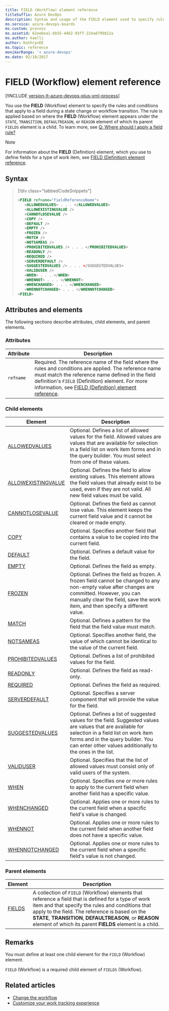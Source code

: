 ```yaml
---
title: FIELD (Workflow) element reference 
titleSuffix: Azure DevOps 
description: Syntax and usage of the FIELD element used to specify rules and conditions on fields within the workflow of a work item type 
ms.service: azure-devops-boards
ms.custom: process
ms.assetid: 62ee6ea1-bb55-4462-93ff-224ad799812a
ms.author: kaelli
author: KathrynEE
ms.topic: reference
monikerRange: '< azure-devops'
ms.date: 02/10/2017
---
```


# FIELD (Workflow) element reference

[!INCLUDE [version-lt-azure-devops-plus-xml-process](../../includes/version-lt-azure-devops-plus-xml-process.md)]

You use the **FIELD** (Workflow) element to specify the rules and conditions that apply to a field during a state change or workflow transition. The rule is applied based on where the **FIELD** (Workflow) element appears under the `STATE`, `TRANSITION`, `DEFAULTREASON`, or `REASON` element of which its parent `FIELDS` element is a child. To learn more, see [Q: Where should I apply a field rule?](./../../organizations/settings/work/rule-reference.md)  
  
> [!NOTE]  
> For information about the **FIELD** (Definition) element, which you use to define fields for a type of work item, see [FIELD (Definition) element reference](field-definition-element-reference.md).  
  
## Syntax  
  
> [!div class="tabbedCodeSnippets"]
> ```XML
> <FIELD refname="fieldReferenceName">  
>    <ALLOWEDVALUES> . . . </ALLOWEDVALUES>  
>    <ALLOWEXISTINGVALUE />  
>    <CANNOTLOSEVALUE />  
>    <COPY />  
>    <DEFAULT />  
>    <EMPTY />  
>    <FROZEN />  
>    <MATCH />  
>    <NOTSAMEAS />  
>    <PROHIBITEDVALUES /> . . . </PROHIBITEDVALUES>  
>    <READONLY />  
>    <REQUIRED />  
>    <SERVERDEFAULT />  
>    <SUGGESTEDVALUES /> . . . </SUGGESTEDVALUES>  
>    <VALIDUSER />  
>    <WHEN> . . . </WHEN>  
>    <WHENNOT> . . . </WHENNOT>  
>    <WHENCHANGED> . . . </WHENCHANGED>  
>    <WHENNOTCHANGED> . . . </WHENNOTCHANGED>  
> <FIELD>  
> ```  
  
## Attributes and elements  
 The following sections describe attributes, child elements, and parent elements.  
  
### Attributes  
  
|Attribute|Description|  
|---------------|-----------------|  
|`refname`|Required. The reference name of the field where the rules and conditions are applied. The reference name must match the reference name defined in the field definition's `FIELD` (Definition) element. For more information, see [FIELD (Definition) element reference](field-definition-element-reference.md).|  
  
### Child elements  
  
|Element|Description|  
|-------------|-----------------|  
|[ALLOWEDVALUES](define-pick-lists.md)|Optional. Defines a list of allowed values for the field. Allowed values are values that are available for selection in a field list on work item forms and in the query builder. You must select from one of these values.|  
|[ALLOWEXISTINGVALUE](define-pick-lists.md)|Optional. Defines the field to allow existing values. This element allows the field values that already exist to be used, even if they are not valid. All new field values must be valid.|  
|[CANNOTLOSEVALUE](../../organizations/settings/work/rule-reference.md)|Optional. Defines the field as cannot lose value. This element keeps the current field value and it cannot be cleared or made empty.|  
|[COPY](define-default-copy-value-field.md)|Optional. Specifies another field that contains a value to be copied into the current field.|  
|[DEFAULT](define-default-copy-value-field.md)|Optional. Defines a default value for the field.|  
|[EMPTY](../../organizations/settings/work/rule-reference.md)|Optional. Defines the field as empty.|  
|[FROZEN](../../organizations/settings/work/rule-reference.md)|Optional. Defines the field as frozen. A frozen field cannot be changed to any non-empty value after changes are committed. However, you can manually clear the field, save the work item, and then specify a different value.|  
|[MATCH](apply-pattern-matching-to-string-field.md)|Optional. Defines a pattern for the field that the field value must match.|  
|[NOTSAMEAS](../../organizations/settings/work/rule-reference.md)|Optional. Specifies another field, the value of which cannot be identical to the value of the current field.|  
|[PROHIBITEDVALUES](define-pick-lists.md)|Optional. Defines a list of prohibited values for the field.|  
|[READONLY](../../organizations/settings/work/rule-reference.md)|Optional. Defines the field as read-only.|  
|[REQUIRED](../../organizations/settings/work/rule-reference.md)|Optional. Defines the field as required.|  
|[SERVERDEFAULT](define-default-copy-value-field.md)|Optional. Specifies a server component that will provide the value for the field.|  
|[SUGGESTEDVALUES](define-pick-lists.md)|Optional. Defines a list of suggested values for the field. Suggested values are values that are available for selection in a field list on work item forms and in the query builder. You can enter other values additionally to the ones in the list.|  
|[VALIDUSER](../../organizations/settings/work/rule-reference.md)|Optional. Specifies that the list of allowed values must consist only of valid users of the system.|  
|[WHEN](assign-conditional-based-values-and-rules.md)|Optional. Specifies one or more rules to apply to the current field when another field has a specific value.|  
|[WHENCHANGED](assign-conditional-based-values-and-rules.md)|Optional. Applies one or more rules to the current field when a specific field's value is changed.|  
|[WHENNOT](assign-conditional-based-values-and-rules.md)|Optional. Applies one or more rules to the current field when another field does not have a specific value.|  
|[WHENNOTCHANGED](assign-conditional-based-values-and-rules.md)|Optional. Applies one or more rules to the current field when a specific field's value is not changed.|  
  
### Parent elements  
  
|Element|Description|  
|-------------|-----------------|  
|[FIELDS](all-workflow-xml-elements-reference.md)|A collection of `FIELD` (Workflow) elements that reference a field that is defined for a type of work item and that specify the rules and conditions that apply to the field. The reference is based on the **STATE**, **TRANSITION**, **DEFAULTREASON**, or **REASON** element of which its parent **FIELDS** element is a child.|  
  
## Remarks  
 You must define at least one child element for the `FIELD` (Workflow) element.  
  
 `FIELD` (Workflow) is a required child element of `FIELDS` (Workflow).  

  
## Related articles   
- [Change the workflow](change-workflow-wit.md)  
- [Customize your work tracking experience](../customize-work.md)  

